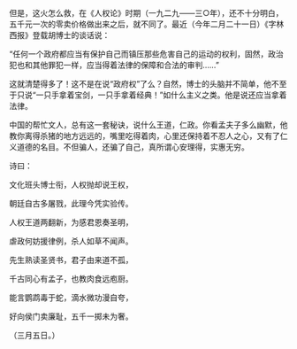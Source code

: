 但是，这火怎么救，在《人权论》时期（一九二九——三○年），还不十分明白，五千元一次的零卖价格做出来之后，就不同了。最近（今年二月二十一日）《字林西报》登载胡博士的谈话说：

  

“任何一个政府都应当有保护自己而镇压那些危害自己的运动的权利，固然，政治犯也和其他罪犯一样，应当得着法律的保障和合法的审判……”

  

这就清楚得多了！这不是在说“政府权”了么？自然，博士的头脑并不简单，他不至于只说“一只手拿着宝剑，一只手拿着经典！”如什么主义之类。他是说还应当拿着法律。

中国的帮忙文人，总有这一套秘诀，说什么王道，仁政。你看孟夫子多么幽默，他教你离得杀猪的地方远远的，嘴里吃得着肉，心里还保持着不忍人之心，又有了仁义道德的名目。不但骗人，还骗了自己，真所谓心安理得，实惠无穷。

  

诗曰：

文化班头博士衔，人权抛却说王权，

朝廷自古多屠戮，此理今凭实验传。

人权王道两翻新，为感君恩奏圣明，

虐政何妨援律例，杀人如草不闻声。

先生熟读圣贤书，君子由来道不孤，

千古同心有孟子，也教肉食远庖厨。

能言鹦鹉毒于蛇，滴水微功漫自夸，

好向侯门卖廉耻，五千一掷未为奢。

  

（三月五日。）